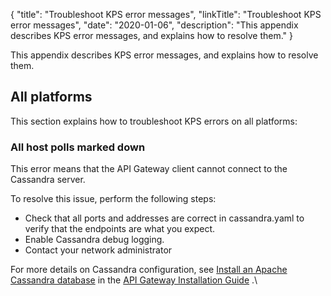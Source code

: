{
"title": "Troubleshoot KPS error messages",
"linkTitle": "Troubleshoot KPS error messages",
"date": "2020-01-06",
"description": "This appendix describes KPS error messages, and explains how to resolve them."
}
﻿

This appendix describes KPS error messages, and explains how to resolve them.

All platforms
-------------

This section explains how to troubleshoot KPS errors on all platforms:

### All host polls marked down

This error means that the API Gateway client cannot connect to the Cassandra server.

To resolve this issue, perform the following steps:

-   Check that all ports and addresses are correct in cassandra.yaml to verify that the endpoints are what you expect.
-   Enable Cassandra debug logging.
-   Contact your network administrator

For more details on Cassandra configuration, see
[Install an Apache Cassandra database](/csh?context=301&product=prod-api-gateway-77)
in the
[API Gateway Installation Guide](/bundle/APIGateway_77_InstallationGuide_allOS_en_HTML5/)
.\

